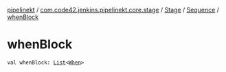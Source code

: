 [pipelinekt](../../../index.md) / [com.code42.jenkins.pipelinekt.core.stage](../../index.md) / [Stage](../index.md) / [Sequence](index.md) / [whenBlock](./when-block.md)

# whenBlock

`val whenBlock: `[`List`](https://kotlinlang.org/api/latest/jvm/stdlib/kotlin.collections/-list/index.html)`<`[`When`](../../../com.code42.jenkins.pipelinekt.core/-when.md)`>`